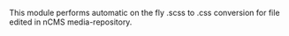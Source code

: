 This module performs automatic on the fly .scss to .css conversion
for file edited in nCMS media-repository.

